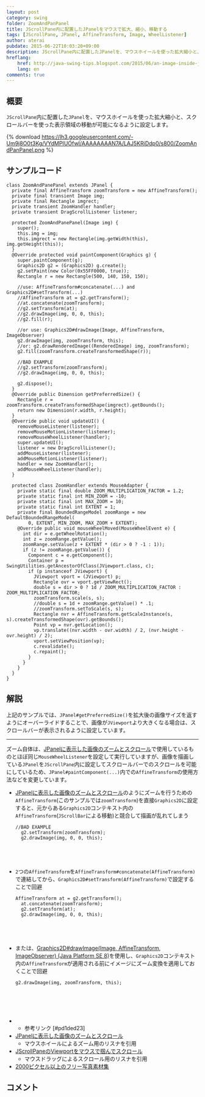 ```yaml
---
layout: post
category: swing
folder: ZoomAndPanPanel
title: JScrollPane内に配置したJPanelをマウスで拡大、縮小、移動する
tags: [JScrollPane, JPanel, AffineTransform, Image, WheelListener]
author: aterai
pubdate: 2015-06-22T10:03:20+09:00
description: JScrollPane内に配置したJPanelを、マウスホイールを使った拡大縮小と、スクロールバーを使った表示領域の移動が可能になるように設定します。
hreflang:
    href: http://java-swing-tips.blogspot.com/2015/06/an-image-inside-jscrollpane-zooming-by.html
    lang: en
comments: true
---
```

## 概要
`JScrollPane`内に配置した`JPanel`を、マウスホイールを使った拡大縮小と、スクロールバーを使った表示領域の移動が可能になるように設定します。

{% download https://lh3.googleusercontent.com/-Um9j8O0t3Kg/VYdMPIUOfwI/AAAAAAAAN7A/LAJ5KRiDdp0/s800/ZoomAndPanPanel.png %}

## サンプルコード
<pre class="prettyprint"><code>class ZoomAndPanePanel extends JPanel {
  private final AffineTransform zoomTransform = new AffineTransform();
  private final transient Image img;
  private final Rectangle imgrect;
  private transient ZoomHandler handler;
  private transient DragScrollListener listener;

  protected ZoomAndPanePanel(Image img) {
    super();
    this.img = img;
    this.imgrect = new Rectangle(img.getWidth(this), img.getHeight(this));
  }
  @Override protected void paintComponent(Graphics g) {
    super.paintComponent(g);
    Graphics2D g2 = (Graphics2D) g.create();
    g2.setPaint(new Color(0x55FF0000, true));
    Rectangle r = new Rectangle(500, 140, 150, 150);

    //use: AffineTransform#concatenate(...) and Graphics2D#setTransform(...)
    //AffineTransform at = g2.getTransform();
    //at.concatenate(zoomTransform);
    //g2.setTransform(at);
    //g2.drawImage(img, 0, 0, this);
    //g2.fill(r);

    //or use: Graphics2D#drawImage(Image, AffineTransform, ImageObserver)
    g2.drawImage(img, zoomTransform, this);
    //or: g2.drawRenderedImage((RenderedImage) img, zoomTransform);
    g2.fill(zoomTransform.createTransformedShape(r));

    //BAD EXAMPLE
    //g2.setTransform(zoomTransform);
    //g2.drawImage(img, 0, 0, this);

    g2.dispose();
  }
  @Override public Dimension getPreferredSize() {
    Rectangle r = zoomTransform.createTransformedShape(imgrect).getBounds();
    return new Dimension(r.width, r.height);
  }
  @Override public void updateUI() {
    removeMouseListener(listener);
    removeMouseMotionListener(listener);
    removeMouseWheelListener(handler);
    super.updateUI();
    listener = new DragScrollListener();
    addMouseListener(listener);
    addMouseMotionListener(listener);
    handler = new ZoomHandler();
    addMouseWheelListener(handler);
  }

  protected class ZoomHandler extends MouseAdapter {
    private static final double ZOOM_MULTIPLICATION_FACTOR = 1.2;
    private static final int MIN_ZOOM = -10;
    private static final int MAX_ZOOM = 10;
    private static final int EXTENT = 1;
    private final BoundedRangeModel zoomRange = new DefaultBoundedRangeModel(
        0, EXTENT, MIN_ZOOM, MAX_ZOOM + EXTENT);
    @Override public void mouseWheelMoved(MouseWheelEvent e) {
      int dir = e.getWheelRotation();
      int z = zoomRange.getValue();
      zoomRange.setValue(z + EXTENT * (dir &gt; 0 ? -1 : 1));
      if (z != zoomRange.getValue()) {
        Component c = e.getComponent();
        Container p = SwingUtilities.getAncestorOfClass(JViewport.class, c);
        if (p instanceof JViewport) {
          JViewport vport = (JViewport) p;
          Rectangle ovr = vport.getViewRect();
          double s = dir &gt; 0 ? 1d / ZOOM_MULTIPLICATION_FACTOR : ZOOM_MULTIPLICATION_FACTOR;
          zoomTransform.scale(s, s);
          //double s = 1d + zoomRange.getValue() * .1;
          //zoomTransform.setToScale(s, s);
          Rectangle nvr = AffineTransform.getScaleInstance(s, s).createTransformedShape(ovr).getBounds();
          Point vp = nvr.getLocation();
          vp.translate((nvr.width - ovr.width) / 2, (nvr.height - ovr.height) / 2);
          vport.setViewPosition(vp);
          c.revalidate();
          c.repaint();
        }
      }
    }
  }
}
</code></pre>

## 解説
上記のサンプルでは、`JPanel#getPreferredSize()`を拡大後の画像サイズを返すようにオーバーライドすることで、画像が`JViewport`より大きくなる場合は、スクロールバーが表示されるように設定しています。

- - - -
ズーム自体は、[JPanelに表示した画像のズームとスクロール](http://ateraimemo.com/Swing/ZoomingAndPanning.html)で使用しているものとほぼ同じ`MouseWheelListener`を設定して実行していますが、画像を描画している`JPanel`を`JScrollPane`内に設定してスクロールバーでのスクロールを可能にしているため、`JPanel#paintComponent(...)`内での`AffineTransform`の使用方法などを変更しています。

- [JPanelに表示した画像のズームとスクロール](http://ateraimemo.com/Swing/ZoomingAndPanning.html)のようにズームを行うための`AffineTransform`(このサンプルでは`zoomTransform`)を直接`Graphics2D`に設定すると、元からある`Graphics2D`コンテキスト内の`AffineTransform`(`JScrollBar`による移動)と競合して描画が乱れてしまう
    
    <pre class="prettyprint"><code>//BAD EXAMPLE
    g2.setTransform(zoomTransform);
    g2.drawImage(img, 0, 0, this);
</code></pre>
- `2`つの`AffineTransform`を`AffineTransform#concatenate(AffineTransform)`で連結してから、`Graphics2D#setTransform(AffineTransform)`で設定することで回避
    
    <pre class="prettyprint"><code>AffineTransform at = g2.getTransform();
    at.concatenate(zoomTransform);
    g2.setTransform(at);
    g2.drawImage(img, 0, 0, this);
</code></pre>
- または、[Graphics2D#drawImage(Image, AffineTransform, ImageObserver) (Java Platform SE 8)](http://docs.oracle.com/javase/jp/8/docs/api/java/awt/Graphics2D.html#drawImage-java.awt.Image-java.awt.geom.AffineTransform-java.awt.image.ImageObserver-)を使用し、`Graphics2D`コンテキスト内の`AffineTransform`が適用される前にイメージにズーム変換を適用しておくことで回避
    
    <pre class="prettyprint"><code>g2.drawImage(img, zoomTransform, this);

</code></pre>
- * 参考リンク [#pd1ded23]
- [JPanelに表示した画像のズームとスクロール](http://ateraimemo.com/Swing/ZoomingAndPanning.html)
    - マウスホイールによるズーム用のリスナを引用
- [JScrollPaneのViewportをマウスで掴んでスクロール](http://ateraimemo.com/Swing/HandScroll.html)
    - マウスドラッグによるスクロール用のリスナを引用
- [2000ピクセル以上のフリー写真素材集](http://sozai-free.com/)

<!-- dummy comment line for breaking list -->

## コメント
